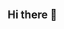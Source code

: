 ## Hi there 👋

<!--
**MaskerShads/MaskerShads** is a ✨ _special_ ✨ repository because its `README.md` (this file) appears on your GitHub profile.

Here are some ideas to get you started:

- 🔭 I’m currently working on This Repo
- 🌱 I’m currently learning Cyber Security 
- 😄 Pronouns: He/Him
- ⚡ Fun fact: Captained Chris Wood for 3 weeks and he didnt score a single goal
-->
